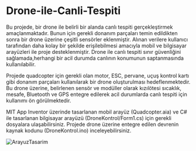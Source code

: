 # Drone-ile-Canli-Tespiti

Bu projede, bir drone ile belirli bir alanda canlı tespiti gerçekleştirmek amaçlanmaktadır. Bunun için gerekli donanım parçaları temin edildikten sonra bir 
drone üzerine çeşitli sensörler eklenmiştir. Alınan verilere kullanıcı tarafından daha kolay bir şekilde erişilebilmesi amacıyla mobil ve bilgisayar arayüzleri ile proje desteklenmiştir. Drone ile canlı tespiti sınır güvenliğini sağlamada,herhangi bir acil durumda canlının konumunun saptanmasında kullanılabilir.

Projede quadcopter için gerekli olan motor, ESC, pervane, uçuş kontrol kartı gibi donanım parçaları kullanılarak bir drone oluşturulması hedeflenmektedir. Bu drone 
üzerine, belirlenen sensör ve modüller olarak kızılötesi sıcaklık, mesafe, Bluetooth ve GPS entegre edilerek acil durumlarda canlı tespiti için kullanımı ön görülmektedir.

MIT App Inventor üzerinde tasarlanan mobil arayüz (Quadcopter.aia) ve C# ile tasarlanan bilgisayar arayüzü (DroneKontrol/Form1.cs) için gerekli dosyalara ulaşabilirsiniz.
Projede drone üzerine entegre edilen devrenin kaynak kodunu (DroneKontrol.ino) inceleyebilirsiniz.

![ArayuzTasarim](https://github.com/aslihanakbulut/Drone-ile-Canli-Tespiti/assets/56192462/06610ca0-9853-4d88-b53b-6b37d470db4b)





